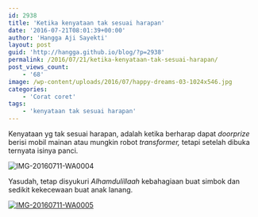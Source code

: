 ```yaml
---
id: 2938
title: 'Ketika kenyataan tak sesuai harapan'
date: '2016-07-21T08:01:39+00:00'
author: 'Hangga Aji Sayekti'
layout: post
guid: 'http://hangga.github.io/blog/?p=2938'
permalink: /2016/07/21/ketika-kenyataan-tak-sesuai-harapan/
post_views_count:
    - '68'
image: /wp-content/uploads/2016/07/happy-dreams-03-1024x546.jpg
categories:
    - 'Corat coret'
tags:
    - 'kenyataan tak sesuai harapan'
---
```


Kenyataan yg tak sesuai harapan, adalah ketika berharap dapat *doorprize* berisi mobil mainan atau mungkin robot *transformer,* tetapi setelah dibuka ternyata isinya panci.

![IMG-20160711-WA0004](http://hangga.github.io/blog1/wp-content/uploads/2016/07/IMG-20160711-WA0004-510x383.jpg)

Yasudah, tetap disyukuri *Alhamdulillaah* kebahagiaan buat simbok dan sedikit kekecewaan buat anak lanang.

[![IMG-20160711-WA0005](http://hangga.github.io/blog1/wp-content/uploads/2016/07/IMG-20160711-WA0005-510x680.jpg)](http://hangga.github.io/blog1/wp-content/uploads/2016/07/IMG-20160711-WA0005.jpg)